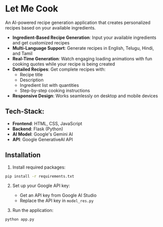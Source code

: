 # Let Me Cook

An AI-powered recipe generation application that creates personalized recipes based on your available ingredients.

- **Ingredient-Based Recipe Generation**: Input your available ingredients and get customized recipes
- **Multi-Language Support**: Generate recipes in English, Telugu, Hindi, and Tamil
- **Real-Time Generation**: Watch engaging loading animations with fun cooking quotes while your recipe is being created
- **Detailed Recipes**: Get complete recipes with:
  - Recipe title
  - Description
  - Ingredient list with quantities
  - Step-by-step cooking instructions
- **Responsive Design**: Works seamlessly on desktop and mobile devices

## Tech-Stack:

- **Frontend**: HTML, CSS, JavaScript
- **Backend**: Flask (Python)
- **AI Model**: Google's Gemini AI
- **API**: Google GenerativeAI API

## Installation

1. Install required packages:
```bash
pip install -r requirements.txt
```

2. Set up your Google API key:
   - Get an API key from Google AI Studio
   - Replace the API key in `model_res.py`

3. Run the application:
```bash
python app.py
```
